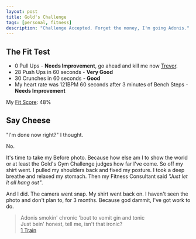 ```yaml
---
layout: post
title: Gold's Challenge
tags: [personal, fitness]
description: "Challenge Accepted. Forget the money, I'm going Adonis."
---
```


## The Fit Test

- 0 Pull Ups - **Needs Improvement**, go ahead and kill me now [Trevor](trevor_davis).
- 28 Push Ups in 60 seconds - **Very Good**
- 30 Crunches in 60 seconds - **Good**
- My heart rate was 121BPM 60 seconds after 3 minutes of Bench Steps - **Needs Improvement**

My [Fit Score](http://strength-exchange.goldsgym.com/fit-test/): 48%

## Say Cheese

"I'm done now right?" I thought.

No.

It's time to take my Before photo. Because how else am I to show the world or at least the Gold's Gym Challenge judges how far I've come. So off my shirt went. I pulled my shoulders back and fixed my posture. I took a deep breathe and relaxed my stomach. Then my Fitness Consultant said _"Just let it all hang out"_.

And I did. The camera went snap. My shirt went back on. I haven't seen the photo and don't plan to, for 3 months. Because god dammit, I've got work to do.

> Adonis smokin' chronic 'bout to vomit gin and tonic<br />
> Just bein' honest, tell me, isn't that ironic?<br />
> [1 Train](http://genius.com/A-ap-rocky-1-train-lyrics)
